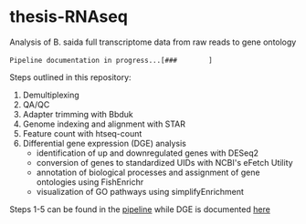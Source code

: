 # thesis-RNAseq
Analysis of B. saida full transcriptome data from raw reads to gene ontology

`Pipeline documentation in progress...[###  `   ` ` ` `  `  ]`

Steps outlined in this repository:
1. Demultiplexing
2. QA/QC
3. Adapter trimming with Bbduk
4. Genome indexing and alignment with STAR
5. Feature count with htseq-count
6. Differential gene expression (DGE) analysis
   * identification of up and downregulated genes with DESeq2
   * conversion of genes to standardized UIDs with NCBI's eFetch Utility
   * annotation of biological processes and assignment of gene ontologies using FishEnrichr
   * visualization of GO pathways using simplifyEnrichment 

Steps 1-5 can be found in the [pipeline](pipeline.md) while DGE is documented [here](DESeq_2markdown_GH_git_out.md)
